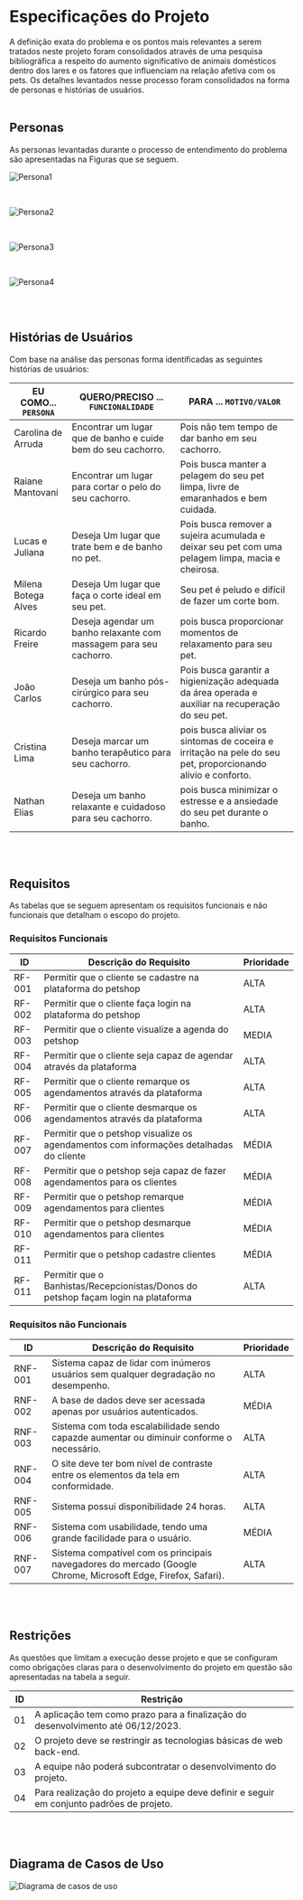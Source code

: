 # Especificações do Projeto

A definição exata do problema e os pontos mais relevantes a serem tratados neste projeto foram consolidados através de uma pesquisa bibliográfica a respeito do aumento significativo de animais domésticos dentro dos lares e os fatores que influenciam na relação afetiva com os pets. Os detalhes levantados nesse processo foram consolidados na forma de personas e histórias de usuários. </br> </br>

## Personas

As personas levantadas durante o processo de entendimento do problema são apresentadas na Figuras que se seguem. </br>

![Persona1](https://github.com/ICEI-PUC-Minas-PMV-ADS/pmv-ads-2023-2-e2-proj-int-t10-pmv-ads-2023-2-e2-projetopet/assets/85804740/4ce5571d-4a7e-4f5d-8e31-ea21d35fbf77)

</br>

![Persona2](https://github.com/ICEI-PUC-Minas-PMV-ADS/pmv-ads-2023-2-e2-proj-int-t10-pmv-ads-2023-2-e2-projetopet/assets/85804740/60f0ca19-b1b7-4095-b228-3952d6b33c36)

</br>

![Persona3](https://github.com/ICEI-PUC-Minas-PMV-ADS/pmv-ads-2023-2-e2-proj-int-t10-pmv-ads-2023-2-e2-projetopet/assets/85804740/0751ea13-2ed7-4411-aaae-4acd8aa885bf)

</br>

![Persona4](https://github.com/ICEI-PUC-Minas-PMV-ADS/pmv-ads-2023-2-e2-proj-int-t10-pmv-ads-2023-2-e2-projetopet/assets/85804740/da15980f-e132-496c-ac00-ac6ecd92a55b)



</br> </br>
## Histórias de Usuários

Com base na análise das personas forma identificadas as seguintes histórias de usuários:

|EU COMO... `PERSONA`| QUERO/PRECISO ... `FUNCIONALIDADE` |PARA ... `MOTIVO/VALOR`                 |
|--------------------|------------------------------------|----------------------------------------|
|Carolina de Arruda  | Encontrar um lugar que de banho e cuide bem do seu cachorro.| Pois não tem tempo de dar banho em seu cachorro.|
|Raiane Mantovani| Encontrar um lugar para cortar o pelo do seu cachorro. | Pois busca manter a pelagem do seu pet limpa, livre de emaranhados e bem cuidada. |
|Lucas e Juliana  | Deseja Um lugar que trate bem e de banho no pet.| Pois busca remover a sujeira acumulada e deixar seu pet com uma pelagem limpa, macia e cheirosa.|
|Milena Botega Alves  | Deseja Um lugar que faça o corte ideal em seu pet.| Seu pet é peludo e difícil de fazer um corte bom.|
|Ricardo Freire  |Deseja agendar um banho relaxante com massagem para seu cachorro.| pois busca proporcionar momentos de relaxamento para seu pet.|
|João Carlos  |Deseja um banho pós-cirúrgico para seu cachorro.| Pois busca garantir a higienização adequada da área operada e auxiliar na recuperação do seu pet.|
|Cristina Lima  | Deseja marcar um banho terapêutico para seu cachorro.|pois busca aliviar os sintomas de coceira e irritação na pele do seu pet, proporcionando alívio e conforto.|
|Nathan Elias  | Deseja um banho relaxante e cuidadoso para seu cachorro.| pois busca minimizar o estresse e a ansiedade do seu pet durante o banho.|

</br> </br>
## Requisitos

As tabelas que se seguem apresentam os requisitos funcionais e não funcionais que detalham o escopo do projeto.
</br>

### Requisitos Funcionais

|ID    | Descrição do Requisito  | Prioridade |
|------|-----------------------------------------|----|
|RF-001| Permitir que o cliente se cadastre na plataforma do petshop | ALTA | 
|RF-002| Permitir que o cliente faça login na plataforma do petshop  |  ALTA | 
|RF-003| Permitir que o cliente visualize a agenda do petshop  |  MEDIA | 
|RF-004| Permitir que o cliente seja capaz de agendar através da plataforma |  ALTA | 
|RF-005| Permitir que o cliente remarque os agendamentos através da plataforma |  ALTA | 
|RF-006| Permitir que o cliente desmarque os agendamentos através da plataforma |  ALTA | 
|RF-007| Permitir que o petshop visualize os agendamentos com informações detalhadas do cliente |  MÉDIA | 
|RF-008| Permitir que o petshop seja capaz de fazer agendamentos para os clientes |  MÉDIA | 
|RF-009| Permitir que o petshop remarque agendamentos para clientes |  MÉDIA | 
|RF-010| Permitir que o petshop desmarque agendamentos para clientes|  MÉDIA | 
|RF-011| Permitir que o petshop cadastre clientes |  MÉDIA | 
|RF-011| Permitir que o Banhistas/Recepcionistas/Donos do petshop façam login na plataforma |  ALTA | 

### Requisitos não Funcionais

|ID     | Descrição do Requisito  |Prioridade |
|-------|-------------------------|----|
|RNF-001| Sistema capaz de lidar com inúmeros usuários sem qualquer degradação no desempenho. | ALTA | 
|RNF-002| A base de dados deve ser acessada apenas por usuários autenticados.  |  MÉDIA | 
|RNF-003| Sistema com toda escalabilidade sendo capazde aumentar ou diminuir conforme o necessário. |  ALTA | 
|RNF-004| O site deve ter bom nível de contraste entre os elementos da tela em conformidade. |  ALTA | 
|RNF-005| Sistema possui disponibilidade 24 horas. |  ALTA | 
|RNF-006| Sistema com usabilidade, tendo uma grande facilidade para o usuário. |  MÉDIA | 
|RNF-007| Sistema compatível com os principais navegadores do mercado (Google Chrome, Microsoft Edge, Firefox, Safari). |  ALTA | 

</br> </br>
## Restrições

As questões que limitam a execução desse projeto e que se configuram como obrigações claras para o desenvolvimento do projeto em questão são apresentadas na tabela a seguir. </br>

|ID| Restrição                                             |
|--|-------------------------------------------------------|
|01| A aplicação tem como prazo para a finalização do desenvolvimento até 06/12/2023. |
|02| O projeto deve se restringir as tecnologias básicas de web back-end.|
|03| A equipe não poderá subcontratar o desenvolvimento do projeto. |
|04| Para realização do projeto a equipe deve definir e seguir em conjunto padrões de projeto.|

</br> </br>

## Diagrama de Casos de Uso

![Diagrama de casos de uso](https://github.com/ICEI-PUC-Minas-PMV-ADS/pmv-ads-2023-2-e2-proj-int-t10-pmv-ads-2023-2-e2-projetopet/assets/129237610/62f59bc6-b6e8-4897-9160-d1baf59b479c)

